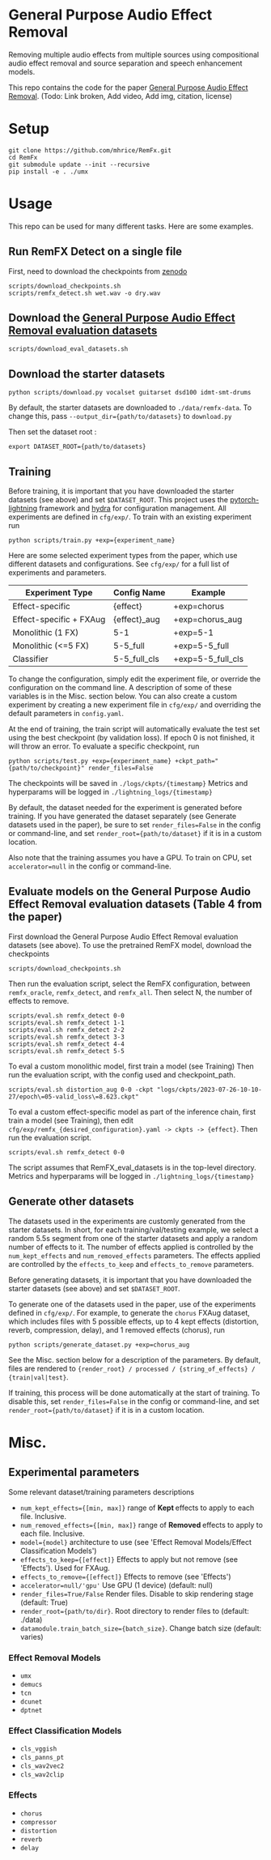 # General Purpose Audio Effect Removal
Removing multiple audio effects from multiple sources using compositional audio effect removal and source separation and speech enhancement models.

This repo contains the code for the paper [General Purpose Audio Effect Removal](https://arxiv.org/abs/2110.00484). (Todo: Link broken, Add video, Add img, citation, license)


# Setup
```
git clone https://github.com/mhrice/RemFx.git
cd RemFx
git submodule update --init --recursive
pip install -e . ./umx
```
# Usage
This repo can be used for many different tasks. Here are some examples.
## Run RemFX Detect on a single file
First, need to download the checkpoints from [zenodo](https://zenodo.org/record/8179396)
```
scripts/download_checkpoints.sh
scripts/remfx_detect.sh wet.wav -o dry.wav
```
## Download the [General Purpose Audio Effect Removal evaluation datasets](https://zenodo.org/record/8187288)
```
scripts/download_eval_datasets.sh
```

## Download the starter datasets
```
python scripts/download.py vocalset guitarset dsd100 idmt-smt-drums
```
By default, the starter datasets are downloaded to `./data/remfx-data`. To change this, pass `--output_dir={path/to/datasets}` to `download.py`

Then set the dataset root :
```
export DATASET_ROOT={path/to/datasets}
```

## Training
Before training, it is important that you have downloaded the starter datasets (see above) and set `$DATASET_ROOT`.
This project uses the [pytorch-lightning](https://www.pytorchlightning.ai/index.html) framework and [hydra](https://hydra.cc/) for configuration management. All experiments are defined in `cfg/exp/`. To train with an existing experiment run
```
python scripts/train.py +exp={experiment_name}
```

Here are some selected experiment types from the paper, which use different datasets and configurations. See `cfg/exp/` for a full list of experiments and parameters.

| Experiment Type         | Config Name  | Example           |
| ----------------------- | ------------ | ----------------- |
| Effect-specific         | {effect}     | +exp=chorus       |
| Effect-specific + FXAug | {effect}_aug | +exp=chorus_aug   |
| Monolithic (1 FX)       | 5-1          | +exp=5-1          |
| Monolithic (<=5 FX)     | 5-5_full     | +exp=5-5_full     |
| Classifier              | 5-5_full_cls | +exp=5-5_full_cls |

To change the configuration, simply edit the experiment file, or override the configuration on the command line. A description of some of these variables is in the Misc. section below.
You can also create a custom experiment by creating a new experiment file in `cfg/exp/` and overriding the default parameters in `config.yaml`.

At the end of training, the train script will automatically evaluate the test set using the best checkpoint (by validation loss). If epoch 0 is not finished, it will throw an error. To evaluate a specific checkpoint, run

```
python scripts/test.py +exp={experiment_name} +ckpt_path="{path/to/checkpoint}" render_files=False
```

The checkpoints will be saved in `./logs/ckpts/{timestamp}`
Metrics and hyperparams will be logged in `./lightning_logs/{timestamp}`

By default, the dataset needed for the experiment is generated before training.
If you have generated the dataset separately (see Generate datasets used in the paper), be sure to set `render_files=False` in the config or command-line, and set `render_root={path/to/dataset}` if it is in a custom location.

Also note that the training assumes you have a GPU. To train on CPU, set `accelerator=null` in the config or command-line.

## Evaluate models on the General Purpose Audio Effect Removal evaluation datasets (Table 4 from the paper)
First download the General Purpose Audio Effect Removal evaluation datasets (see above).
To use the pretrained RemFX model, download the checkpoints
```
scripts/download_checkpoints.sh
```
Then run the evaluation script, select the RemFX configuration, between `remfx_oracle`, `remfx_detect`, and `remfx_all`. Then select N, the number of effects to remove.
```
scripts/eval.sh remfx_detect 0-0
scripts/eval.sh remfx_detect 1-1
scripts/eval.sh remfx_detect 2-2
scripts/eval.sh remfx_detect 3-3
scripts/eval.sh remfx_detect 4-4
scripts/eval.sh remfx_detect 5-5

```
To eval a custom monolithic model, first train a model (see Training)
Then run the evaluation script, with the config used and checkpoint_path.
```
scripts/eval.sh distortion_aug 0-0 -ckpt "logs/ckpts/2023-07-26-10-10-27/epoch\=05-valid_loss\=8.623.ckpt"
```

To eval a custom effect-specific model as part of the inference chain, first train a model (see Training), then edit `cfg/exp/remfx_{desired_configuration}.yaml -> ckpts -> {effect}`.
Then run the evaluation script.
```
scripts/eval.sh remfx_detect 0-0
```

The script assumes that RemFX_eval_datasets is in the top-level directory.
Metrics and hyperparams will be logged in `./lightning_logs/{timestamp}`

## Generate other datasets
The datasets used in the experiments are customly generated from the starter datasets. In short, for each training/val/testing example, we select a random 5.5s segment from one of the starter datasets and apply a random number of effects to it. The number of effects applied is controlled by the `num_kept_effects` and `num_removed_effects` parameters. The effects applied are controlled by the `effects_to_keep` and `effects_to_remove` parameters.

Before generating datasets, it is important that you have downloaded the starter datasets (see above) and set `$DATASET_ROOT`.

To generate one of the datasets used in the paper, use of the experiments defined in `cfg/exp/`.
For example, to generate the `chorus` FXAug dataset, which includes files with 5 possible effects, up to 4 kept effects (distortion, reverb, compression, delay), and 1 removed effects (chorus), run
```
python scripts/generate_dataset.py +exp=chorus_aug
```

See the Misc. section below for a description of the parameters.
By default, files are rendered to `{render_root} / processed / {string_of_effects} / {train|val|test}`.

If training, this process will be done automatically at the start of training. To disable this, set `render_files=False` in the config or command-line, and set `render_root={path/to/dataset}` if it is in a custom location.

# Misc.
## Experimental parameters
Some relevant dataset/training parameters descriptions
- `num_kept_effects={[min, max]}` range of <b> Kept </b> effects to apply to each file. Inclusive.
- `num_removed_effects={[min, max]}` range of <b> Removed </b> effects to apply to each file. Inclusive.
- `model={model}` architecture to use (see 'Effect Removal Models/Effect Classification Models')
- `effects_to_keep={[effect]}` Effects to apply but not remove (see 'Effects'). Used for FXAug.
- `effects_to_remove={[effect]}` Effects to remove (see 'Effects')
- `accelerator=null/'gpu'` Use GPU (1 device) (default: null)
- `render_files=True/False` Render files. Disable to skip rendering stage (default: True)
- `render_root={path/to/dir}`. Root directory to render files to (default: ./data)
- `datamodule.train_batch_size={batch_size}`. Change batch size (default: varies)

### Effect Removal Models
- `umx`
- `demucs`
- `tcn`
- `dcunet`
- `dptnet`

### Effect Classification Models
- `cls_vggish`
- `cls_panns_pt`
- `cls_wav2vec2`
- `cls_wav2clip`

### Effects
- `chorus`
- `compressor`
- `distortion`
- `reverb`
- `delay`

<!-- # DO WE NEED THIS?
## Evaluate RemFXwith a custom directory
Assumes directory is structured as
- root
    - clean
        - file1.wav
        - file2.wav
        - file3.wav
    - effected
        - file1.wav
        - file2.wav
        - file3.wav

First set the dataset root:
```
export DATASET_ROOT={path/to/datasets}
```

Then run
```
python scripts/chain_inference.py +exp=chain_inference_custom
``` -->
